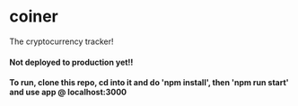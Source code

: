 # coiner
The cryptocurrency tracker!


#### Not deployed to production yet!!
#### To run, clone this repo, cd into it and do 'npm install', then 'npm run start' and use app @ localhost:3000
